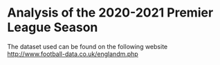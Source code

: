 # Analysis of the 2020-2021 Premier League Season

The dataset used can be found on the following website http://www.football-data.co.uk/englandm.php
